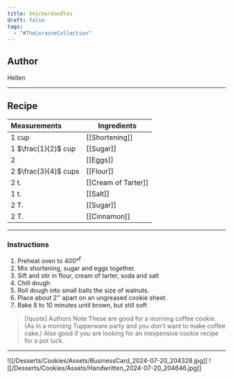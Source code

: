 ```yaml
---
title: Snickerdoodles
draft: false
tags:
  - "#TheLoraineCollection"
---
```

## Author
Hellen
___
## Recipe

| Measurements         | Ingredients         |
| :------------------- | ------------------- |
| 1 cup                | [[Shortening]] |
| 1 $\frac{1}{2}$ cup  | [[Sugar]]           |
| 2                    | [[Eggs]]            |
| 2 $\frac{3}{4}$ cups | [[Flour]]           |
| 2 t.                 | [[Cream of Tarter]] |
| 1 t.                 | [[Salt]]            |
| 2 T.                 | [[Sugar]]           |
| 2 T.                 | [[Cinnamon]]        |
___
### Instructions
1. Preheat oven to 400°$^{\text{F}}$
2. Mix shortening, sugar and eggs together.
3. Sift and stir in flour, cream of tarter, soda and salt
4. Chill dough
5. Roll dough into small balls the size of walnuts.
6. Place about 2'' apart on an ungreased cookie sheet.
7. Bake 8 to 10 minutes until brown, but still soft

>[!quote] Authors Note
>These are good for a morning coffee cookie. (As in a morning Tupperware party and you don't want to make coffee cake.) Also good if you are looking for an inexpensive cookie recipe for a pot luck.

___
![[/Desserts/Cookies/Assets/BusinessCard_2024-07-20_204328.jpg]]
![[/Desserts/Cookies/Assets/Handwritten_2024-07-20_204646.jpg]]